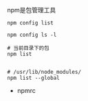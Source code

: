 npm是包管理工具



```shell
npm config list

npm config ls -l
```


```shell
# 当前目录下的包
npm list


# /usr/lib/node_modules/
npm list --global
```


* npmrc

